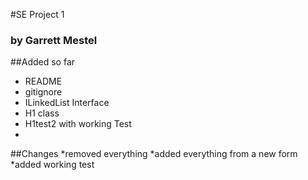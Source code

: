 #SE Project 1
### by Garrett Mestel

##Added so far
* README
* gitignore
* ILinkedList Interface
* H1 class
* H1test2 with working Test
* 
##Changes
*removed everything
*added everything from a new form
*added working test 